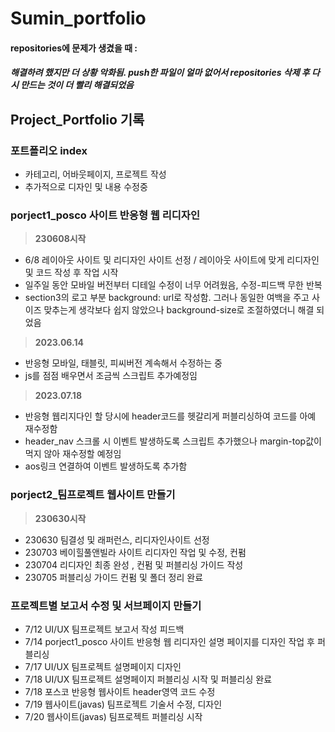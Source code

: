 # Sumin_portfolio
#### repositories에 문제가 생겼을 때 :
##### 해결하려 했지만 더 상황 악화됨. push한 파일이 얼마 없어서 repositories 삭제 후 다시 만드는 것이 더 빨리 해결되었음


## Project_Portfolio 기록


### 포트폴리오 index

- 카테고리, 어바웃페이지, 프로젝트 작성
- 추가적으로 디자인 및 내용 수정중

### porject1_posco 사이트 반응형 웹 리디자인
> **230608시작** 
 - 6/8 레이아웃 사이트 및 리디자인 사이트 선정 /  레이아웃 사이트에 맞게 리디자인 및 코드 작성 후 작업 시작
- 일주일 동안 모바일 버전부터 디테일  수정이 너무 어려웠음, 수정-피드백 무한 반복
- section3의 로고 부분 background: url로 작성함. 그러나 동일한 여백을 주고 사이즈 맞추는게 생각보다 쉽지 않았으나 background-size로 조절하였더니 해결 되었음

> **2023.06.14** 
-  반응형 모바일, 태블릿, 피씨버전 계속해서 수정하는 중
- js를 점점 배우면서 조금씩 스크립트 추가예정임

> **2023.07.18** 
- 반응형 웹리지다인 할 당시에 header코드를 헷갈리게 퍼블리싱하여 코드를 아예 재수정함
- header_nav 스크롤 시 이벤트 발생하도록 스크립트 추가했으나 margin-top값이 먹지 않아 재수정할 예정임
- aos링크 연결하여 이벤트 발생하도록 추가함

### porject2_팀프로젝트 웹사이트 만들기
> **230630시작** 

- 230630 팀결성 및 래퍼런스, 리디자인사이트 선정
- 230703 베이힐풀앤빌라 사이트 리디자인 작업 및 수정, 컨펌
- 230704 리디자인 최종 완성 , 컨펌 및 퍼블리싱 가이드 작성
- 230705 퍼블리싱 가이드 컨펌 및 폴더 정리 완료

### 프로젝트별 보고서 수정 및 서브페이지 만들기
- 7/12 UI/UX 팀프로젝트 보고서 작성 피드백
- 7/14 porject1_posco 사이트 반응형 웹 리디자인 설명 페이지를 디자인 작업 후 퍼블리싱
- 7/17 UI/UX 팀프로젝트 설명페이지 디자인
- 7/18 UI/UX 팀프로젝트 설명페이지 퍼블리싱 시작 및 퍼블리싱 완료 
- 7/18 포스코 반응형 웹사이트 header영역 코드 수정
- 7/19 웹사이트(javas) 팀프로젝트 기술서 수정, 디자인
- 7/20 웹사이트(javas) 팀프로젝트 퍼블리싱 시작